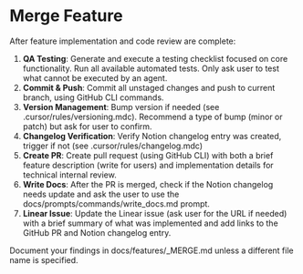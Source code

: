 # Merge Feature

After feature implementation and code review are complete:

1. **QA Testing**: Generate and execute a testing checklist focused on core functionality. Run all available automated tests. Only ask user to test what cannot be executed by an agent.
1. **Commit & Push**: Commit all unstaged changes and push to current branch, using GitHub CLI commands.
2. **Version Management**: Bump version if needed (see .cursor/rules/versioning.mdc). Recommend a type of bump (minor or patch) but ask for user to confirm.
3. **Changelog Verification**: Verify Notion changelog entry was created, trigger if not (see .cursor/rules/changelog.mdc)
4. **Create PR**: Create pull request (using GitHub CLI) with both a brief feature description (write for users) and implementation details for technical internal review.
5. **Write Docs**: After the PR is merged, check if the Notion changelog needs update and ask the user to use the docs/prompts/commands/write_docs.md prompt.
6. **Linear Issue**: Update the Linear issue (ask user for the URL if needed) with a brief summary of what was implemented and add links to the GitHub PR and Notion changelog entry.

Document your findings in docs/features/<N>_MERGE.md unless a different file name is specified.